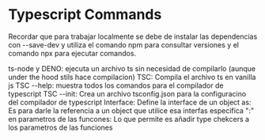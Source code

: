 # Typescript Commands

Recordar que para trabajar localmente se debe de instalar las dependencias con --save-dev y utiliza el comando npm para consultar versiones y el comando npx para ejecutar comandos.

ts-node y DENO: ejecuta un archivo ts sin necesidad de compilarlo (aunque under the hood stils hace compilacion)
TSC: Compila el archivo ts en vanilla js
TSC --help: muestra todos los comandos para el compilador de typescript
TSC --init: Crea un archivo tsconfig.json para la configuracino del compilador de typescript
Interface: Define la interface de un object
as: Es para darle la referencia a un object que utilice esa interfas especifica
":" en parametros de las funcones: Lo que permite es añadir type chekcers a los parametros de las funciones
